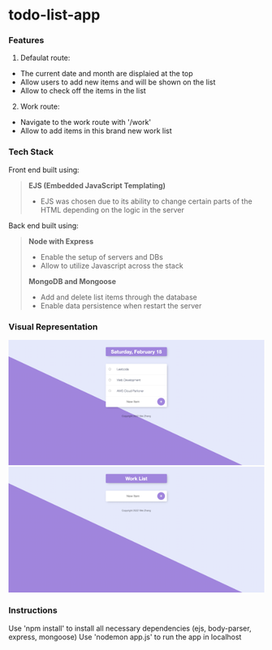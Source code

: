 # todo-list-app

### Features
1. Defaulat route:
- The current date and month are displaied at the top
- Allow users to add new items and will be shown on the list
- Allow to check off the items in the list
2. Work route:
- Navigate to the work route with '/work'
- Allow to add items in this brand new work list


### Tech Stack
Front end built using:
> **EJS (Embedded JavaScript Templating)**
> - EJS was chosen due to its ability to change certain parts of the HTML depending on the logic in the server<br>


Back end built using:
> **Node with Express**
> - Enable the setup of servers and DBs
> - Allow to utilize Javascript across the stack
> 
> **MongoDB and Mongoose**
> - Add and delete list items through the database
> - Enable data persistence when restart the server


### Visual Representation
![default_route](/assets/default_route.png)
![work_route](/assets/work_route.png)


### Instructions
Use 'npm install' to install all necessary dependencies (ejs, body-parser, express, mongoose)
Use 'nodemon app.js' to run the app in localhost
